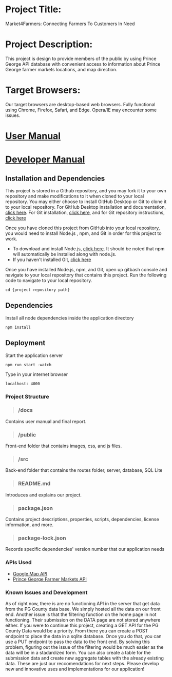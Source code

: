 # Project Title:
Market4Farmers: Connecting Farmers To Customers In Need

# Project Description: 
This project is design to provide members of the public by using Prince George API database  with convenient access to information about Prince George farmer markets 
locations, and map direction.

# Target Browsers:
Our target browsers are desktop-based web browsers. Fully functional using Chrome, Firefox, Safari, and Edge. Opera/IE may encounter some issues.

# [User Manual](https://github.com/ericTle1/inst377_jedim/blob/main/docs/user.md)

# [Developer Manual](#Developer-Manual)
## Installation and Dependencies
This project is stored in a Github repository, and you may fork it to your own repository and make modifications to it when cloned to your local repository. You may either choose to install GitHub Desktop or Git to clone it to your local repository. For GitHub Desktop installation and documentation, [click here](https://desktop.github.com/). For Git installation, [click here](https://git-scm.com/downloads), and for Git repository instructions, [click here](https://git-scm.com/book/en/v2/Git-Basics-Getting-a-Git-Repository)

Once you have cloned this project from GitHub into your local repository, you would need to install Node.js , npm, and Git in order for this project to work.
* To download and install Node.js, [click here](https://nodejs.org/en/download/). It should be noted that npm will automatically be installed along with node.js.
* If you haven't installed Git, [click here](https://git-scm.com/downloads)

Once you have installed Node.js, npm, and Git, open up gitbash console and navigate to your local repository that contains this project. Run the following code to navigate to your local repository. 
```
cd {project repository path}
```
## Dependencies
Install all node dependencies inside the application directory
```
npm install
```
## Deployment
Start the application server
```
npm run start -watch
```
Type in your internet browser
```
localhost: 4000
```

### Project Structure
>### /docs 
Contains user manual and final report.

>### /public 
Front-end folder that contains images, css, and js files.

>### /src
Back-end folder that contains the routes folder, server, database, SQL Lite

>### README.md
Introduces and explains our project.

>### package.json	
Contains project descriptions, properties, scripts, dependencies, license information, and more.

>### package-lock.json	
Records specific dependencies' version number that our application needs

### APIs Used
* [Google Map API](https://maps.googleapis.com/maps/api/js?key=AIzaSyDUIN4splV3Mg8N2pasIr7B_uOnePMnC5w&callback=initMap&libraries=&v=weekly)
* [Prince George Farmer Markets API](https://data.princegeorgescountymd.gov/resource/sphi-rwax.json)

### Known Issues and Development
As of right now, there is are no functioning API in the server that get data from the PG County data base. We simply hosted all the data on our front end. Another issue is that the filtering function on the home page in not functioning. Their submission on the DATA page are not stored anywhere either.
If you were to continue this project, creating a GET API for the PG County Data would be a priority. From there you can create a POST endpoint to place the data in a sqlite database. Once you do that, you can use a PUT endpoint to pass the data to the front end.
By solving this problem, figuring out the issue of the filtering would be much easier as the data will be in a stadardized form. You can also create a table for the submission data and create new aggregate tables with the already existing data.
These are just our reccomendations for next steps. Please develop new and innovative uses and implementations for our application!
